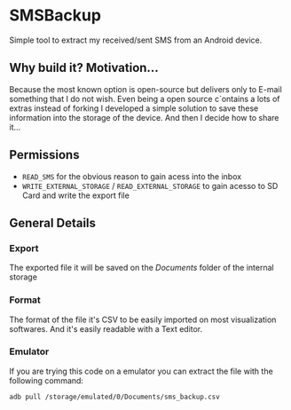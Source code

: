 SMSBackup
=========

Simple tool to extract my received/sent SMS from an Android device.

## Why build it? Motivation...
Because the most known option is open-source but delivers only to E-mail something that I do not wish.
Even being a open source c`ontains a lots of extras instead of forking I developed a simple solution to save these information into the storage of the device.
And then I decide how to share it...

## Permissions

 * `READ_SMS` for the obvious reason to gain acess into the inbox
 * `WRITE_EXTERNAL_STORAGE` / `READ_EXTERNAL_STORAGE` to gain acesso to SD Card and write the export file


## General Details

### Export

The exported file it will be saved on the *Documents* folder of the internal storage

### Format

The format of the file it's CSV to be easily imported on most visualization softwares.
And it's easily readable with a Text editor.

### Emulator

If you are trying this code on a emulator you can extract the file with the following command:
```bash
adb pull /storage/emulated/0/Documents/sms_backup.csv
```